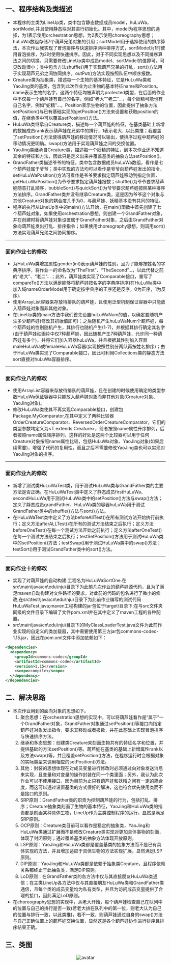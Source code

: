 ## 一、程序结构及类描述  
* 本程序的主类为LineUp类，类中包含静态数据成员model，huLuWa，sortModel,并且使用静态块对其进行初始化。其中，model为程序思想的选择，为1表示使用orchestration思想，为2表示使用choreography思想；huLuWa数组存储7个葫芦兄弟对象的引用；sortModel用于选择使用的排序算法，本次作业我实现了冒泡排序与快速排序两种排序方式，sortModel为1时使用冒泡排序，为2时使用快速排序。因此，对于不同实现思想以及不同排序算法之间的切换，只需要修改LineUp类中成员model、sortModel的值即可，可见改动很小；类中包含方法shuffle()用于实现葫芦兄弟的打乱，sort()方法用于实现葫芦兄弟之间协同排序，outPut()方法实现按照队伍中顺序报数。
* Creature类为抽象类，描述每一个生物的基本特征，它是HuLuWa类和YaoJing类的基类，包含到此次作业为止生物的基本特征name和Position。name表示生物的名字，这两个特征均被声明为protected类型，在后面的作业中不仅每一个葫芦娃有自己的名字，例如"老大""老二"...，每个妖精可能也有自己名字，例如"蛇精"...。Position表示生物的位置，因此提供了抽象方法setPosition()与已有基础实现的getPosition()方法来设置和获取position的值，在继承类中可以覆盖setPosition()方法。
* HuLuWa类继承自Creature类，描述每一个葫芦娃的特征，在基类基础上新增的数据成员rank表示葫芦娃在兄弟中的排行，1表示老大...以此类推；我覆盖了setPosition()方法使得葫芦娃的移动情况可以输出，使排序过程中葫芦娃的移动情况更明确。swap()方法用于实现葫芦娃之间的交换位置。
* YaoJing类继承自Creature类，描述每一个妖精的特征，到本次作业还不知道其余的特征和方法，因此只是定义出来并覆盖基类的抽象方法setPosition()。
* GrandFather类描述爷爷的特征，类中包含数据成员huLuWa数组，看作是七个葫芦娃属于爷爷；类中实现的方法均可以看作是爷爷向葫芦娃发出的指令，setHuLuWaPosition()方法可看作是爷爷要求指定葫芦娃移动到指定位置，getHuLuWaPosition()为爷爷要求指定葫芦娃报数；shuffle()为爷爷要求葫芦娃随意打乱顺序，bubbleSort()与quickSort()为爷爷要求葫芦娃按照某种排序方法排序。GrandFather类并没有继承Creature类，这是因为爷爷这个对象与其他Creature对象的耦合度几乎为0，与葫芦娃、妖精基本没有共同的特征。
* 程序的执行从LineUp类中的main()方法开始，在main()函数中首先创建了七个葫芦娃对象，如果使用orchestration思想，则创建一个GrandFather对象，并在创建时将葫芦娃对象设置属于GrandFather对象，之后由GrandFather对象向葫芦娃发出打乱、排序指令；如果使用choreography思想，则调用sort()方法实现葫芦兄弟之间协同排序。
  
***
### 面向作业七的修改  
* 为HuLuWa类增加属性gender(int)表示葫芦娃的性别，且为了能够按姓名的字典序排序，将作业一的命名改为“TheFirst”、“TheSecond”...，以此代替之前的“老大”、“老二”...；此外，葫芦娃类实现了Comparable接口，重写了compareTo()方法以满足能够将葫芦娃按名字的字典序排序(在HuLuWa类中加入域nameOrderModel用于确定按字典序的正序还是反序，0为正序，1为反序).
* 使用ArrayList容器来存放待排队的葫芦娃，且使用泛型机制保证容器中只能放入葫芦娃对象而非其他对象。
* 在LineUp类的main方法中我们首先设置huLuWaNum的值，以确定要随机产生多少葫芦娃(修改其初始值即可)；之后随机产生huLuWaNum个葫芦娃，每个葫芦娃的性别随机产生，其排行也随机产生(1-7)，并根据其排行确定其名字(由于葫芦娃动画片中仅7种葫芦娃，因此随机产生7种葫芦娃，允许同一种葫芦娃有多个)，并将它们加入容器huLuWa，并且根据其性别加入容器maleHuLuWa或femaleHuLuWa容器(实现按照性别分两队再按姓名排序)；由于HuLuWa类实现了Comparable接口，因此可利用Collections类的静态方法sort直接对huLuWa容器排序。

***
### 面向作业八的修改 
* 使用ArrayList容器来存放待排队的葫芦娃，且在创建的时候使用确定的类型参数HuLuWa保证容器中只能放入葫芦娃对象而非其他对象(Creature对象、YaoJing对象)。
* 修改HuLuWa类使其不再实现Comparable接口，创建包Package.MyComparator,在其中定义了两种比较器OrderCreatureComparator、ReversedOrderCreatureComparator，它们的类型参数均定义为\<T extends Creature\>，前者按照name属性升序排列，后者按照name属性降序排列，这样的好处是这两个比较器可以用于任何Creature对象按照name属性比较，包括HuLuWa对象、YaoJing对象(如果后续需要)，增强了代码的复用性，而且之后不需要修改YaoJing类也可以实现对YaoJing对象的排序。

***
### 面向作业九的修改
* 新增了测试类HuLuWaTest类，用于测试HuLuWa类与GrandFather类的主要方法是否正确。在HuLuWaTest类中定义了静态成员firstHuLuWa、secondHuLuWa用于测试HuLuWa类中的setPosition()方法与swap()方法；定义了静态成员grandFather、HuLuWa类的容器huLuWa用于测试GrandFather类中的shuffle()方法与sort()方法。
* 在HuLuWaTest类中定义了方法beforeAllTest()在所有测试方法开始执行前执行；定义方法afterALLTest()在所有的测试方法结束之后执行；定义方法beforeOneTest()在每一个测试方法开始之前执行；定义方法afterOneTest()在每一个测试方法结束之后执行；testSetPosition()方法用于测试HuLuWa类中的setPosition()方法；testSwap()用于测试HuLuWa类中的swap()方法；testSort()用于测试GrandFather类中的sort()方法。

***
### 面向作业十的修改
* 实现了对葫芦娃的自动构建:工程名为HuLuWaSortOne.在src\main\java\cn\edu\nju\目录下为此前几次作业的葫芦娃源代码，且为了满足maven自动构建对文件路径的要求，对此前的代码的包名进行了微小的修改;在src\test\java\cn\edu\nju\目录下为此前作业编写的测试代码HuLuWaTest.java;maven工程构建的jar包位于target\目录下;在与src文件夹同级的文件目录下编辑了文件pom.xml并在其中定义了maven工程的各种配置。
* src\main\java\cn\edu\nju\目录下的MyClassLoaderTest.java文件为此前作业实现的自定义的类加载器，其中需要使用第三方jar包commons-codec-1.15.jar，因此在pom.xml文件中添加依赖如下：
```xml
<dependencies>
  <dependency>
    <groupId>commons-codec</groupId>
    <artifactId>commons-codec</artifactId>
    <version>1.15</version>
    <scope>compile</scope>
  </dependency>
</dependencies>
```

## 二、解决思路
* 本次作业用到的面向对象的思想如下。   
  1. 聚合思想：在orchestration思想的实现中，可以将葫芦娃看作是“属于”一个GrandFather对象，GrandFather对象通过setPosition()等接口向指定葫芦娃对象发出指令，要求其移动或者报数，并在此基础上实现冒泡排序与快速排序方法。
  2. 继承和多态思想：创建类Creature来刻画生物共有的特征名字和位置，并提供基础的方法setPosition()等。葫芦娃在基类的基础上新增属性rank以及方法swap()等，并且覆盖setPosition()方法，在程序运行时会根据对象的实际类型来调用相应的setPosition()方法。
  3. 其他：封装的思想体现在对成员变量进行修改时必须通过向对象发送消息来实现，且变量和对变量的操作封装在同一个类里面；另外，我认为此次作业可以不使用接口，因为目前为止只有葫芦娃和妖精之间有一定的耦合度，而这可以通过设置基类的方式很好的解决，这也符合优先使用类而不是接口的原则。
  4. SRP原则：GrandFather类的职责为控制葫芦娃的行为，包括打乱、排序；Creature抽象类刻画了生物的基本特征，YaoJing和HuLuWa类的指责都是刻画某种具体生物，LineUp作为主类控制程序的运行，显然是满足SRP原则。
  5. OCP原则：Creature类目前可以看作是稳定的抽象类，YaoJing和HuLuWa类通过扩展而不是修改Creature类实现对更加具体事物的刻画，体现了封闭原则；通过覆盖基类的抽象方法体现开放原则。
  6. LSP原则：YaoJing和HuLuWa类都是覆盖基类的抽象方法而不是已有具体实现的方法，并且增加适应于具体生物的方法实现扩展，显然满足LSP原则。
  7. DIP原则：YaoJing和HuLuWa类都是依赖于抽象类Creature，且程序依赖关系都终止于此抽象类，满足DIP原则。
  8. LoD原则：在GrandFather类的各方法中仅与其直接朋友HuLuWa类通信；在主类LineUp各方法中仅与其直接朋友HuLuWa类和GrandFather类通信，且每个类的成员变量均为私有类型，并且为访问成员变量提供了合理的接口，因此满足LoD原则。
* 在choreography思想的实现中，从老大开始，每个葫芦娃检查自己在队列中的位置与自己的排行是否一致(若老大排在队列中的第一位，则老大认为自己的位置与排行一致，以此类推)，若不一致，则葫芦娃通过自身的swap()方法与自己正确位置上的葫芦娃交换位置，显然这是各个葫芦娃协作进行排序且排序结果正确。

## 三、类图
<div align=center>

![avatar](http://www.plantuml.com/plantuml/png/bLHRIzn057xFhnZqPSLLqET5B48jebLqIodYmsnsDabDCkbaueMjiCLIUb7RIakXK5h1jbkabk93lRJuPtQpwrF_Gi_C99l1LQaGmintBdFEzvsPqP1ZnYFFDG9iBcABe9uPjHYSm4juZ17C8qPwKA_52F6hnfYBmn2bUDL0gDVnEGfew727-c8_nvdZMyZ77e4jVAbthWys_KlKAQEGy9aa92VYEV62591U0hGo9nMgCWlyDYG7RCr82heLJKPtiIXdS12rT-gjtUFswxtsyo_D-dhh_UDuQxkzi_7tzyPGOgizQkv-pJTEFiVVTri_J-AjEWH2z80ubs5_CLrRn2yJbkv4JzCCW2bQ9guXQb8dTvgOXTWyKeLAG5HwZRwLrp8ESYgnz13BpEf7NecmwKebfpCrBWjLK12LNCT4mc9IBy2C56cQBz1OkuVf1DHPbOqacrnNxVzPF6HDXIuy71X89EbWI83fYMa1uq1r-IRcDc5LmV4Dnl3gf1FoWeeUGRRAWf2IjlNq5toDFwUjD_N6uMRprOPIjtdyihN_BZvus_nnr15UuOcmieDIL2gvP8uoBeXIcW8zFEl9oOl__RvEo8F8CHTbX32uT5aws8vbIwgr3dJ5r79-GTFKZYeLbsJdWcRAI-SKEQ3YIdPwUBbJlbk2XAJuqr6ykHz2pN9CWI55rLdjMVpYsuMqGLXMQTfi9uCKD-cEWefQquOmWJDX5MmID2R73NFA2iMHgj6lZM2kYEXG7dx38bttUpErcWN3UyD8kMgOSafcoH9X8IdBcvVEK-QC2aL4LZZCV_OmmTa8NN6wIdpDX5TbpABLe5-IkillwjuKlSbbcNHySYT8thZ6uV6GkWQKcJO9ESDY1kBQXtZz80_MOMKrRSe8jHWEx5LbL59NGmu1vfeSHK-8h87Tzr0tQkeZArkhkjIfvwPBFBnGKlF9Tdomemm03GleTE-izb51tOLb4sXebkxxTCu2GHV0DE8pqKK63pj-ykhDBo3ChB3F0DxrWLVK6rhdEZmAan9vxZy0)
